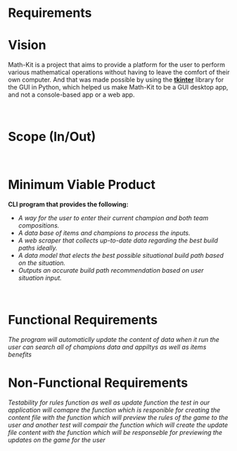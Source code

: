 # **Requirements**

# **Vision**

Math-Kit is a project that aims to provide a platform for the user to perform various mathematical operations without having to leave the comfort of their own computer. And that was made possible by using the [**tkinter**](https://docs.python.org/3/library/tkinter.html) library for the GUI in Python, which helped us make Math-Kit to be a GUI desktop app, and not a console-based app or a web app.

<br>



# **Scope (In/Out)**



<br>



# Minimum Viable Product 

**CLI program that provides the following:**

- _A way for the user to enter their current champion and both team compositions._
- _A data base of items and champions to process the inputs._
- _A web scraper that collects up-to-date data regarding the best build paths ideally._
- _A data model that elects the best possible situational build path based on the situation._
- _Outputs an accurate build path recommendation based on user situation input._

<br>

# Functional Requirements

_The program will automaticlly update the content of data when it run
the user can search all of champions data and appiltys as well as items benefits_

# Non-Functional Requirements

_Testability for rules function as well as update function_
_the test in our application will comapre the function which is responible for creating the content file with the function which will preview the rules of the game to the user
and another test will compair the function which will create the update file content with the function which will be responseble for previewing the updates on the game for the user_